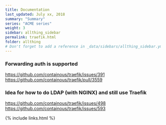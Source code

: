 ```yaml
---
title: Documentation 
last_updated: July xx, 2018
summary: "Summary"
series: "ACME series"
weight: 3
sidebar: allthing_sidebar
permalink: traefik.html
folder: allthing
# Don't forget to add a reference in _data/sidebars/allthing_sidebar.yml and/or _data/topnav.yml 
---
```


### Forwarding auth is supported
https://github.com/containous/traefik/issues/391
https://github.com/containous/traefik/pull/3559

### Idea for how to do LDAP (with NGINX) and still use Traefik
https://github.com/containous/traefik/issues/498
https://github.com/containous/traefik/issues/593




{% include links.html %}
